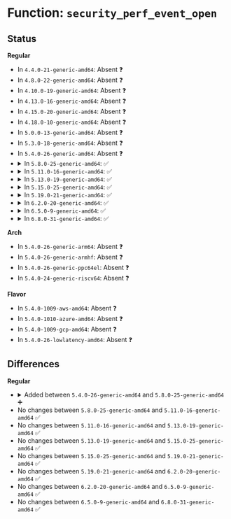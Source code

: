 # Function: <code>security_perf_event_open</code>

## Status
<b>Regular</b>
<ul>
<li>
In <code>4.4.0-21-generic-amd64</code>: Absent ❓
</li>
<li>
In <code>4.8.0-22-generic-amd64</code>: Absent ❓
</li>
<li>
In <code>4.10.0-19-generic-amd64</code>: Absent ❓
</li>
<li>
In <code>4.13.0-16-generic-amd64</code>: Absent ❓
</li>
<li>
In <code>4.15.0-20-generic-amd64</code>: Absent ❓
</li>
<li>
In <code>4.18.0-10-generic-amd64</code>: Absent ❓
</li>
<li>
In <code>5.0.0-13-generic-amd64</code>: Absent ❓
</li>
<li>
In <code>5.3.0-18-generic-amd64</code>: Absent ❓
</li>
<li>
In <code>5.4.0-26-generic-amd64</code>: Absent ❓
</li>
<li>
<details>
<summary>In <code>5.8.0-25-generic-amd64</code>: ✅</summary>

```c
int security_perf_event_open(struct perf_event_attr * attr, int type)
```

```json
{
  "name": "security_perf_event_open",
  "collision_type": "Unique Global",
  "inline_type": "No",
  "funcs": [
    {
      "addr": 18446744071583746672,
      "name": "security_perf_event_open",
      "external": true,
      "loc": "security/security.c:2992",
      "file": "security/security.c",
      "inline": "seen, unknown",
      "caller_inline": [],
      "caller_func": [
        "arch/x86/events/intel/bts.c:bts_event_init",
        "arch/x86/events/intel/p4.c:p4_hw_config",
        "kernel/trace/trace_event_perf.c:perf_trace_event_perm",
        "kernel/trace/trace_event_perf.c:perf_trace_event_perm",
        "kernel/events/core.c:__do_sys_perf_event_open",
        "kernel/events/core.c:__do_sys_perf_event_open",
        "kernel/events/core.c:__do_sys_perf_event_open",
        "kernel/events/core.c:perf_copy_attr",
        "kernel/events/core.c:find_get_context"
      ]
    }
  ],
  "symbols": [
    {
      "addr": 18446744071583746672,
      "name": "security_perf_event_open",
      "section": ".text",
      "bind": "STB_GLOBAL",
      "size": 68
    }
  ]
}
```
</details>
</li>
<li>
<details>
<summary>In <code>5.11.0-16-generic-amd64</code>: ✅</summary>

```c
int security_perf_event_open(struct perf_event_attr * attr, int type)
```

```json
{
  "name": "security_perf_event_open",
  "collision_type": "Unique Global",
  "inline_type": "No",
  "funcs": [
    {
      "addr": 18446744071583866992,
      "name": "security_perf_event_open",
      "external": true,
      "loc": "security/security.c:3010",
      "file": "security/security.c",
      "inline": "seen, unknown",
      "caller_inline": [],
      "caller_func": [
        "arch/x86/events/intel/bts.c:bts_event_init",
        "arch/x86/events/intel/p4.c:p4_hw_config",
        "kernel/trace/trace_event_perf.c:perf_trace_event_perm",
        "kernel/trace/trace_event_perf.c:perf_trace_event_perm",
        "kernel/events/core.c:__do_sys_perf_event_open",
        "kernel/events/core.c:__do_sys_perf_event_open",
        "kernel/events/core.c:__do_sys_perf_event_open",
        "kernel/events/core.c:perf_copy_attr",
        "kernel/events/core.c:find_get_context"
      ]
    }
  ],
  "symbols": [
    {
      "addr": 18446744071583866992,
      "name": "security_perf_event_open",
      "section": ".text",
      "bind": "STB_GLOBAL",
      "size": 68
    }
  ]
}
```
</details>
</li>
<li>
<details>
<summary>In <code>5.13.0-19-generic-amd64</code>: ✅</summary>

```c
int security_perf_event_open(struct perf_event_attr * attr, int type)
```

```json
{
  "name": "security_perf_event_open",
  "collision_type": "Unique Global",
  "inline_type": "No",
  "funcs": [
    {
      "addr": 18446744071583893152,
      "name": "security_perf_event_open",
      "external": true,
      "loc": "security/security.c:3073",
      "file": "security/security.c",
      "inline": "seen, unknown",
      "caller_inline": [],
      "caller_func": [
        "arch/x86/events/intel/bts.c:bts_event_init",
        "arch/x86/events/intel/p4.c:p4_hw_config",
        "kernel/events/core.c:__do_sys_perf_event_open",
        "kernel/events/core.c:__do_sys_perf_event_open",
        "kernel/events/core.c:__do_sys_perf_event_open",
        "kernel/events/core.c:perf_copy_attr",
        "kernel/events/core.c:find_get_context"
      ]
    }
  ],
  "symbols": [
    {
      "addr": 18446744071583893152,
      "name": "security_perf_event_open",
      "section": ".text",
      "bind": "STB_GLOBAL",
      "size": 68
    }
  ]
}
```
</details>
</li>
<li>
<details>
<summary>In <code>5.15.0-25-generic-amd64</code>: ✅</summary>

```c
int security_perf_event_open(struct perf_event_attr * attr, int type)
```

```json
{
  "name": "security_perf_event_open",
  "collision_type": "Unique Global",
  "inline_type": "No",
  "funcs": [
    {
      "addr": 18446744071584256976,
      "name": "security_perf_event_open",
      "external": true,
      "loc": "security/security.c:3081",
      "file": "security/security.c",
      "inline": "seen, unknown",
      "caller_inline": [],
      "caller_func": [
        "arch/x86/events/intel/bts.c:bts_event_init",
        "arch/x86/events/intel/p4.c:p4_hw_config",
        "kernel/events/core.c:__do_sys_perf_event_open",
        "kernel/events/core.c:__do_sys_perf_event_open",
        "kernel/events/core.c:__do_sys_perf_event_open",
        "kernel/events/core.c:perf_copy_attr",
        "kernel/events/core.c:find_get_context"
      ]
    }
  ],
  "symbols": [
    {
      "addr": 18446744071584256976,
      "name": "security_perf_event_open",
      "section": ".text",
      "bind": "STB_GLOBAL",
      "size": 68
    }
  ]
}
```
</details>
</li>
<li>
<details>
<summary>In <code>5.19.0-21-generic-amd64</code>: ✅</summary>

```c
int security_perf_event_open(struct perf_event_attr * attr, int type)
```

```json
{
  "name": "security_perf_event_open",
  "collision_type": "Unique Global",
  "inline_type": "No",
  "funcs": [
    {
      "addr": 18446744071584868944,
      "name": "security_perf_event_open",
      "external": true,
      "loc": "security/security.c:3159",
      "file": "security/security.c",
      "inline": "seen, unknown",
      "caller_inline": [],
      "caller_func": [
        "arch/x86/events/intel/bts.c:bts_event_init",
        "arch/x86/events/intel/p4.c:p4_hw_config",
        "kernel/events/core.c:__do_sys_perf_event_open",
        "kernel/events/core.c:__do_sys_perf_event_open",
        "kernel/events/core.c:__do_sys_perf_event_open",
        "kernel/events/core.c:perf_copy_attr",
        "kernel/events/core.c:find_get_context"
      ]
    }
  ],
  "symbols": [
    {
      "addr": 18446744071584868944,
      "name": "security_perf_event_open",
      "section": ".text",
      "bind": "STB_GLOBAL",
      "size": 93
    }
  ]
}
```
</details>
</li>
<li>
<details>
<summary>In <code>6.2.0-20-generic-amd64</code>: ✅</summary>

```c
int security_perf_event_open(struct perf_event_attr * attr, int type)
```

```json
{
  "name": "security_perf_event_open",
  "collision_type": "Unique Global",
  "inline_type": "No",
  "funcs": [
    {
      "addr": 18446744071585574208,
      "name": "security_perf_event_open",
      "external": true,
      "loc": "security/security.c:3139",
      "file": "security/security.c",
      "inline": "seen, unknown",
      "caller_inline": [],
      "caller_func": [
        "arch/x86/events/intel/bts.c:bts_event_init",
        "arch/x86/events/intel/p4.c:p4_hw_config",
        "kernel/events/core.c:__do_sys_perf_event_open",
        "kernel/events/core.c:__do_sys_perf_event_open",
        "kernel/events/core.c:__do_sys_perf_event_open",
        "kernel/events/core.c:perf_copy_attr",
        "kernel/events/core.c:find_get_context"
      ]
    }
  ],
  "symbols": [
    {
      "addr": 18446744071585574208,
      "name": "security_perf_event_open",
      "section": ".text",
      "bind": "STB_GLOBAL",
      "size": 93
    }
  ]
}
```
</details>
</li>
<li>
<details>
<summary>In <code>6.5.0-9-generic-amd64</code>: ✅</summary>

```c
int security_perf_event_open(struct perf_event_attr * attr, int type)
```

```json
{
  "name": "security_perf_event_open",
  "collision_type": "Unique Global",
  "inline_type": "No",
  "funcs": [
    {
      "addr": 18446744071585805472,
      "name": "security_perf_event_open",
      "external": true,
      "loc": "security/security.c:5611",
      "file": "security/security.c",
      "inline": "seen, unknown",
      "caller_inline": [],
      "caller_func": [
        "arch/x86/events/intel/bts.c:bts_event_init",
        "arch/x86/events/intel/p4.c:p4_hw_config",
        "kernel/events/core.c:__do_sys_perf_event_open",
        "kernel/events/core.c:__do_sys_perf_event_open",
        "kernel/events/core.c:__do_sys_perf_event_open",
        "kernel/events/core.c:perf_copy_attr",
        "kernel/events/core.c:find_get_context"
      ]
    }
  ],
  "symbols": [
    {
      "addr": 18446744071585805472,
      "name": "security_perf_event_open",
      "section": ".text",
      "bind": "STB_GLOBAL",
      "size": 93
    }
  ]
}
```
</details>
</li>
<li>
<details>
<summary>In <code>6.8.0-31-generic-amd64</code>: ✅</summary>

```c
int security_perf_event_open(struct perf_event_attr * attr, int type)
```

```json
{
  "name": "security_perf_event_open",
  "collision_type": "Unique Global",
  "inline_type": "No",
  "funcs": [
    {
      "addr": 18446744071586053920,
      "name": "security_perf_event_open",
      "external": true,
      "loc": "security/security.c:5752",
      "file": "security/security.c",
      "inline": "seen, unknown",
      "caller_inline": [],
      "caller_func": [
        "arch/x86/events/intel/bts.c:bts_event_init",
        "arch/x86/events/intel/p4.c:p4_hw_config",
        "kernel/events/core.c:__do_sys_perf_event_open",
        "kernel/events/core.c:__do_sys_perf_event_open",
        "kernel/events/core.c:__do_sys_perf_event_open",
        "kernel/events/core.c:perf_copy_attr",
        "kernel/events/core.c:find_get_context"
      ]
    }
  ],
  "symbols": [
    {
      "addr": 18446744071586053920,
      "name": "security_perf_event_open",
      "section": ".text",
      "bind": "STB_GLOBAL",
      "size": 93
    }
  ]
}
```
</details>
</li>
</ul>
<b>Arch</b>
<ul>
<li>
In <code>5.4.0-26-generic-arm64</code>: Absent ❓
</li>
<li>
In <code>5.4.0-26-generic-armhf</code>: Absent ❓
</li>
<li>
In <code>5.4.0-26-generic-ppc64el</code>: Absent ❓
</li>
<li>
In <code>5.4.0-24-generic-riscv64</code>: Absent ❓
</li>
</ul>
<b>Flavor</b>
<ul>
<li>
In <code>5.4.0-1009-aws-amd64</code>: Absent ❓
</li>
<li>
In <code>5.4.0-1010-azure-amd64</code>: Absent ❓
</li>
<li>
In <code>5.4.0-1009-gcp-amd64</code>: Absent ❓
</li>
<li>
In <code>5.4.0-26-lowlatency-amd64</code>: Absent ❓
</li>
</ul>

## Differences
<b>Regular</b>
<ul>
<li>
<details>
<summary>Added between <code>5.4.0-26-generic-amd64</code> and <code>5.8.0-25-generic-amd64</code> ➕</summary>

```c
int security_perf_event_open(struct perf_event_attr * attr, int type)
```
</details>
</li>
<li>
No changes between <code>5.8.0-25-generic-amd64</code> and <code>5.11.0-16-generic-amd64</code> ✅
</li>
<li>
No changes between <code>5.11.0-16-generic-amd64</code> and <code>5.13.0-19-generic-amd64</code> ✅
</li>
<li>
No changes between <code>5.13.0-19-generic-amd64</code> and <code>5.15.0-25-generic-amd64</code> ✅
</li>
<li>
No changes between <code>5.15.0-25-generic-amd64</code> and <code>5.19.0-21-generic-amd64</code> ✅
</li>
<li>
No changes between <code>5.19.0-21-generic-amd64</code> and <code>6.2.0-20-generic-amd64</code> ✅
</li>
<li>
No changes between <code>6.2.0-20-generic-amd64</code> and <code>6.5.0-9-generic-amd64</code> ✅
</li>
<li>
No changes between <code>6.5.0-9-generic-amd64</code> and <code>6.8.0-31-generic-amd64</code> ✅
</li>
</ul>
